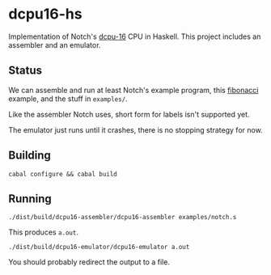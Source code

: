 dcpu16-hs
=========

Implementation of Notch's [dcpu-16] CPU in Haskell. This project includes an
assembler and an emulator.

[dcpu-16]: http://0x10c.com/doc/dcpu-16.txt

Status
------

We can assemble and run at least Notch's example program, this [fibonacci]
example, and the stuff in `examples/`.

[fibonacci]: https://github.com/jazzychad/dcpu-asm/blob/master/fib.d16

Like the assembler Notch uses, short form for labels isn't supported yet.

The emulator just runs until it crashes, there is no stopping strategy for now.

Building
--------

    cabal configure && cabal build

Running
-------

    ./dist/build/dcpu16-assembler/dcpu16-assembler examples/notch.s

This produces `a.out`.

    ./dist/build/dcpu16-emulator/dcpu16-emulator a.out

You should probably redirect the output to a file.
